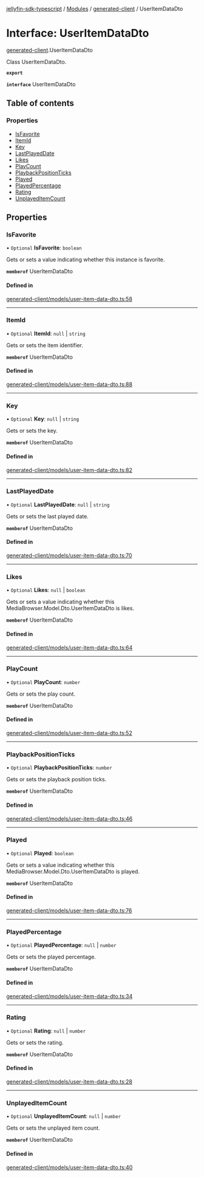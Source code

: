 [jellyfin-sdk-typescript](../README.md) / [Modules](../modules.md) / [generated-client](../modules/generated_client.md) / UserItemDataDto

# Interface: UserItemDataDto

[generated-client](../modules/generated_client.md).UserItemDataDto

Class UserItemDataDto.

**`export`**

**`interface`** UserItemDataDto

## Table of contents

### Properties

- [IsFavorite](generated_client.UserItemDataDto.md#isfavorite)
- [ItemId](generated_client.UserItemDataDto.md#itemid)
- [Key](generated_client.UserItemDataDto.md#key)
- [LastPlayedDate](generated_client.UserItemDataDto.md#lastplayeddate)
- [Likes](generated_client.UserItemDataDto.md#likes)
- [PlayCount](generated_client.UserItemDataDto.md#playcount)
- [PlaybackPositionTicks](generated_client.UserItemDataDto.md#playbackpositionticks)
- [Played](generated_client.UserItemDataDto.md#played)
- [PlayedPercentage](generated_client.UserItemDataDto.md#playedpercentage)
- [Rating](generated_client.UserItemDataDto.md#rating)
- [UnplayedItemCount](generated_client.UserItemDataDto.md#unplayeditemcount)

## Properties

### IsFavorite

• `Optional` **IsFavorite**: `boolean`

Gets or sets a value indicating whether this instance is favorite.

**`memberof`** UserItemDataDto

#### Defined in

[generated-client/models/user-item-data-dto.ts:58](https://github.com/thornbill/jellyfin-sdk-typescript/blob/0f61f16/src/generated-client/models/user-item-data-dto.ts#L58)

___

### ItemId

• `Optional` **ItemId**: ``null`` \| `string`

Gets or sets the item identifier.

**`memberof`** UserItemDataDto

#### Defined in

[generated-client/models/user-item-data-dto.ts:88](https://github.com/thornbill/jellyfin-sdk-typescript/blob/0f61f16/src/generated-client/models/user-item-data-dto.ts#L88)

___

### Key

• `Optional` **Key**: ``null`` \| `string`

Gets or sets the key.

**`memberof`** UserItemDataDto

#### Defined in

[generated-client/models/user-item-data-dto.ts:82](https://github.com/thornbill/jellyfin-sdk-typescript/blob/0f61f16/src/generated-client/models/user-item-data-dto.ts#L82)

___

### LastPlayedDate

• `Optional` **LastPlayedDate**: ``null`` \| `string`

Gets or sets the last played date.

**`memberof`** UserItemDataDto

#### Defined in

[generated-client/models/user-item-data-dto.ts:70](https://github.com/thornbill/jellyfin-sdk-typescript/blob/0f61f16/src/generated-client/models/user-item-data-dto.ts#L70)

___

### Likes

• `Optional` **Likes**: ``null`` \| `boolean`

Gets or sets a value indicating whether this MediaBrowser.Model.Dto.UserItemDataDto is likes.

**`memberof`** UserItemDataDto

#### Defined in

[generated-client/models/user-item-data-dto.ts:64](https://github.com/thornbill/jellyfin-sdk-typescript/blob/0f61f16/src/generated-client/models/user-item-data-dto.ts#L64)

___

### PlayCount

• `Optional` **PlayCount**: `number`

Gets or sets the play count.

**`memberof`** UserItemDataDto

#### Defined in

[generated-client/models/user-item-data-dto.ts:52](https://github.com/thornbill/jellyfin-sdk-typescript/blob/0f61f16/src/generated-client/models/user-item-data-dto.ts#L52)

___

### PlaybackPositionTicks

• `Optional` **PlaybackPositionTicks**: `number`

Gets or sets the playback position ticks.

**`memberof`** UserItemDataDto

#### Defined in

[generated-client/models/user-item-data-dto.ts:46](https://github.com/thornbill/jellyfin-sdk-typescript/blob/0f61f16/src/generated-client/models/user-item-data-dto.ts#L46)

___

### Played

• `Optional` **Played**: `boolean`

Gets or sets a value indicating whether this MediaBrowser.Model.Dto.UserItemDataDto is played.

**`memberof`** UserItemDataDto

#### Defined in

[generated-client/models/user-item-data-dto.ts:76](https://github.com/thornbill/jellyfin-sdk-typescript/blob/0f61f16/src/generated-client/models/user-item-data-dto.ts#L76)

___

### PlayedPercentage

• `Optional` **PlayedPercentage**: ``null`` \| `number`

Gets or sets the played percentage.

**`memberof`** UserItemDataDto

#### Defined in

[generated-client/models/user-item-data-dto.ts:34](https://github.com/thornbill/jellyfin-sdk-typescript/blob/0f61f16/src/generated-client/models/user-item-data-dto.ts#L34)

___

### Rating

• `Optional` **Rating**: ``null`` \| `number`

Gets or sets the rating.

**`memberof`** UserItemDataDto

#### Defined in

[generated-client/models/user-item-data-dto.ts:28](https://github.com/thornbill/jellyfin-sdk-typescript/blob/0f61f16/src/generated-client/models/user-item-data-dto.ts#L28)

___

### UnplayedItemCount

• `Optional` **UnplayedItemCount**: ``null`` \| `number`

Gets or sets the unplayed item count.

**`memberof`** UserItemDataDto

#### Defined in

[generated-client/models/user-item-data-dto.ts:40](https://github.com/thornbill/jellyfin-sdk-typescript/blob/0f61f16/src/generated-client/models/user-item-data-dto.ts#L40)
